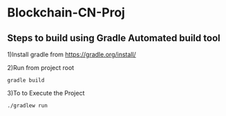 # Blockchain-CN-Proj

## Steps to build using Gradle Automated build tool

1)Install gradle from https://gradle.org/install/

2)Run from project root
```console
gradle build 
```

3)To to Execute the Project
```console
./gradlew run
```
